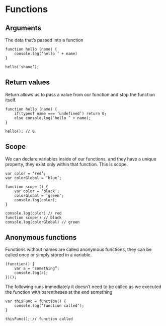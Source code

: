 # Functions

## Arguments

The data that’s passed into a function

	function hello (name) {
		console.log(‘hello ’ + name)
	}

	hello(’shane’);

## Return values

Return allows us to pass a value from our function and stop the function itself.

	function hello (name) {
		if(typeof name === ‘undefined’) return 0;
		else console.log(‘hello ’ + name);
	}

	hello(); // 0

## Scope

We can declare variables inside of our functions, and they have a unique property, they exist only within that function. This is scope.

	var color = ‘red’;
	var colorGlobal = ‘blue’;

	function scope () {
		var color = ‘black’;
		colorGlobal = ‘green’;
		console.log(color);
	}

	console.log(color) // red
	function scope() // black
	console.log(colorGlobal) // green

## Anonymous functions

Functions without names are called anonymous functions, they can  be called once or simply stored in a variable.

	(function() {
		var a = “something”;
		console.log(a);
	})();

The following runs immediately it doesn’t need to be called as we executed the function with parentheses at the end something


	var thisFunc = function() {
		console.log(‘function called’);
	}

	thisFunc(); // function called